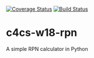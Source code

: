 [![Coverage Status](https://coveralls.io/repos/github/eshanhol/c4cs-w18-rpn/badge.svg?branch=master)](https://coveralls.io/github/eshanhol/c4cs-w18-rpn?branch=master)
[![Build Status](https://travis-ci.org/eshanhol/c4cs-w18-rpn.svg?branch=master)](https://travis-ci.org/eshanhol/c4cs-w18-rpn)
# c4cs-w18-rpn
A simple RPN calculator in Python
